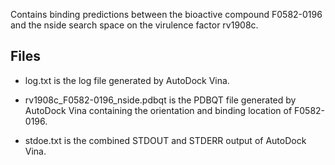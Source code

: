 Contains binding predictions between the bioactive compound F0582-0196 and the nside search space on the virulence factor rv1908c.

## Files

- log.txt is the log file generated by AutoDock Vina.

- rv1908c_F0582-0196_nside.pdbqt is the PDBQT file generated by AutoDock Vina containing the orientation and binding location of F0582-0196.

- stdoe.txt is the combined STDOUT and STDERR output of AutoDock Vina.

